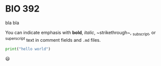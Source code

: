 # BIO 392
bla bla

You can indicate emphasis with **bold**, *italic*, ~strikethrough~, <sub>subscript</sub>, or <sup>superscript</sup> text in comment fields and `.md` files.

```python
print("hello world")
```

:smiley:
